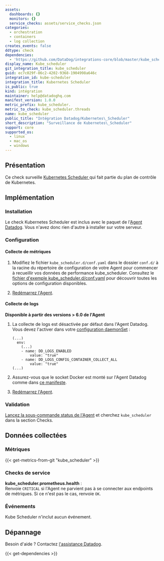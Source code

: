 ```yaml
---
assets:
  dashboards: {}
  monitors: {}
  service_checks: assets/service_checks.json
categories:
  - orchestration
  - containers
  - log collection
creates_events: false
ddtype: check
dependencies:
  - 'https://github.com/DataDog/integrations-core/blob/master/kube_scheduler/README.md'
display_name: Kube_scheduler
git_integration_title: kube_scheduler
guid: ec7c029f-86c2-4202-9368-1904998a646c
integration_id: kube-scheduler
integration_title: Kubernetes Scheduler
is_public: true
kind: intégration
maintainer: help@datadoghq.com
manifest_version: 1.0.0
metric_prefix: kube_scheduler.
metric_to_check: kube_scheduler.threads
name: kube_scheduler
public_title: "Intégration Datadog/Kubernetes\_Scheduler"
short_description: "Surveillance de Kubernetes\_Scheduler"
support: core
supported_os:
  - linux
  - mac_os
  - windows
---
```

## Présentation

Ce check surveille [Kubernetes Scheduler ][1] qui fait partie du plan de contrôle de Kubernetes.

## Implémentation

### Installation

Le check Kubernetes Scheduler est inclus avec le paquet de l'[Agent Datadog][2].
Vous n'avez donc rien d'autre à installer sur votre serveur.

### Configuration

#### Collecte de métriques

1. Modifiez le fichier `kube_scheduler.d/conf.yaml` dans le dossier `conf.d/` à la racine du répertoire de configuration de votre Agent pour commencer à recueillir vos données de performance kube_scheduler. Consultez le [fichier d'exemple kube_scheduler.d/conf.yaml][2] pour découvrir toutes les options de configuration disponibles.

2. [Redémarrez l'Agent][3].

#### Collecte de logs

**Disponible à partir des versions > 6.0 de l'Agent**

1. La collecte de logs est désactivée par défaut dans l'Agent Datadog. Vous devez l'activer dans votre [configuration daemonSet][4] :

    ```
    (...)
      env:
        (...)
        - name: DD_LOGS_ENABLED
            value: "true"
        - name: DD_LOGS_CONFIG_CONTAINER_COLLECT_ALL
            value: "true"
    (...)
    ```

2. Assurez-vous que le socket Docker est monté sur l'Agent Datadog comme dans [ce manifeste][5].

3. [Redémarrez l'Agent][3].

### Validation

[Lancez la sous-commande status de l'Agent][6] et cherchez `kube_scheduler` dans la section Checks.

## Données collectées

### Métriques
{{< get-metrics-from-git "kube_scheduler" >}}


### Checks de service

**kube_scheduler.prometheus.health** :<br>
Renvoie `CRITICAL` si l'Agent ne parvient pas à se connecter aux endpoints de métriques. Si ce n'est pas le cas, renvoie `OK`.

### Événements

Kube Scheduler n'inclut aucun événement.

## Dépannage

Besoin d'aide ? Contactez [l'assistance Datadog][8].


[1]: https://kubernetes.io/docs/reference/command-line-tools-reference/kube-scheduler
[2]: https://github.com/DataDog/integrations-core/blob/master/kube_scheduler/datadog_checks/kube_scheduler/data/conf.yaml.example
[3]: https://docs.datadoghq.com/fr/agent/guide/agent-commands/?tab=agentv6#restart-the-agent
[4]: https://docs.datadoghq.com/fr/agent/kubernetes/daemonset_setup/#log-collection
[5]: https://docs.datadoghq.com/fr/agent/kubernetes/daemonset_setup/#create-manifest
[6]: https://docs.datadoghq.com/fr/agent/guide/agent-commands/?tab=agentv6#agent-status-and-information
[7]: https://github.com/DataDog/integrations-core/blob/master/kube_scheduler/metadata.csv
[8]: https://docs.datadoghq.com/fr/help


{{< get-dependencies >}}